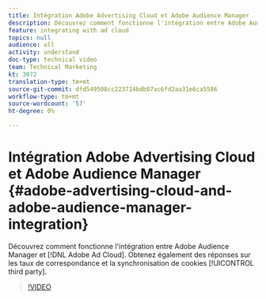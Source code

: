 ```yaml
---
title: Intégration Adobe Advertising Cloud et Adobe Audience Manager
description: Découvrez comment fonctionne l'intégration entre Adobe Audience Manager et Adobe Ad Cloud. Obtenez également des réponses sur les taux de correspondance et la synchronisation de cookies tiers.
feature: integrating with ad cloud
topics: null
audience: all
activity: understand
doc-type: technical video
team: Technical Marketing
kt: 3072
translation-type: tm+mt
source-git-commit: dfd549508cc223714bdb07ac6fd2aa31e6ca5586
workflow-type: tm+mt
source-wordcount: '57'
ht-degree: 0%

---
```



# Intégration Adobe Advertising Cloud et Adobe Audience Manager {#adobe-advertising-cloud-and-adobe-audience-manager-integration}

Découvrez comment fonctionne l&#39;intégration entre Adobe Audience Manager et [!DNL Adobe Ad Cloud]. Obtenez également des réponses sur les taux de correspondance et la synchronisation de cookies [!UICONTROL third party].

>[!VIDEO](https://video.tv.adobe.com/v/25894/?quality=12)